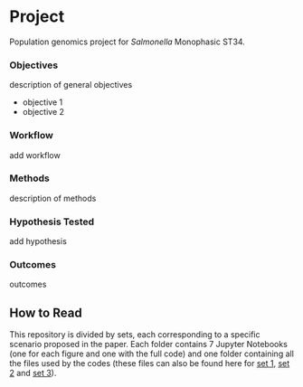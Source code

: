 # Project
Population genomics project for *Salmonella* Monophasic ST34.

### Objectives
description of general objectives
* objective 1
* objective 2

### Workflow
add workflow

### Methods
description of methods

### Hypothesis Tested
add hypothesis

### Outcomes
outcomes

<!-- ### Journal
MDPI Microorganisms-->

## How to Read
This repository is divided by sets, each corresponding to a specific scenario proposed in the paper. 
Each folder contains 7 Jupyter Notebooks (one for each figure and one with the full code) and one folder containing all the files used by the codes (these files can also be found here for [set 1](https://figshare.com/s/ee922a1d35c031908978), [set 2](https://figshare.com/s/208104531264a3db6366) and [set 3](https://figshare.com/s/91557c6cf134885d08ff)).
